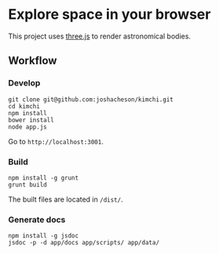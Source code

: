 # Explore space in your browser

This project uses [three.js](http://threejs.org/) to render astronomical bodies.

## Workflow

### Develop

```
git clone git@github.com:joshacheson/kimchi.git
cd kimchi
npm install
bower install
node app.js
```

Go to `http://localhost:3001`.

### Build

```
npm install -g grunt
grunt build
```

The built files are located in `/dist/`.

### Generate docs

```
npm install -g jsdoc
jsdoc -p -d app/docs app/scripts/ app/data/
```
